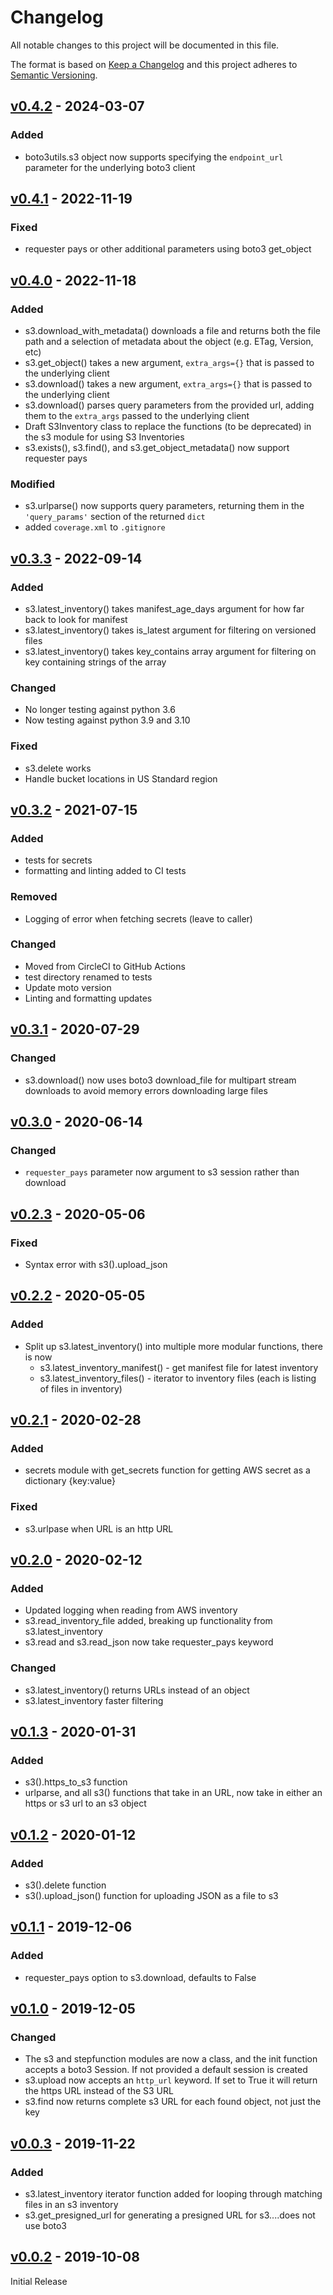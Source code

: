 # Changelog

All notable changes to this project will be documented in this file.

The format is based on [Keep a Changelog](http://keepachangelog.com/en/1.0.0/)
and this project adheres to [Semantic Versioning](http://semver.org/spec/v2.0.0.html).

<!-- ## [Unreleased] -->
## [v0.4.2] - 2024-03-07

### Added

- boto3utils.s3 object now supports specifying the `endpoint_url` parameter
  for the underlying boto3 client

## [v0.4.1] - 2022-11-19

### Fixed
- requester pays or other additional parameters using boto3 get_object

## [v0.4.0] - 2022-11-18

### Added
- s3.download_with_metadata() downloads a file and returns both the file path and a selection of metadata about the object (e.g. ETag, Version, etc)
- s3.get_object() takes a new argument, `extra_args={}` that is passed to the underlying client
- s3.download() takes a new argument, `extra_args={}` that is passed to the underlying client
- s3.download() parses query parameters from the provided url, adding them  to the `extra_args` passed to the underlying client
- Draft S3Inventory class to replace the functions (to be deprecated) in the s3 module for using S3 Inventories
- s3.exists(), s3.find(), and s3.get_object_metadata() now support requester pays

### Modified
- s3.urlparse() now supports query parameters, returning them in the `'query_params'` section of the returned `dict`
- added `coverage.xml` to `.gitignore`

## [v0.3.3] - 2022-09-14

### Added
- s3.latest_inventory() takes manifest_age_days argument for how far back to look for manifest
- s3.latest_inventory() takes is_latest argument for filtering on versioned files
- s3.latest_inventory() takes key_contains array argument for filtering on key containing strings of the array

### Changed
- No longer testing against python 3.6
- Now testing against python 3.9 and 3.10

### Fixed
- s3.delete works
- Handle bucket locations in US Standard region

## [v0.3.2] - 2021-07-15

### Added
- tests for secrets
- formatting and linting added to CI tests

### Removed
- Logging of error when fetching secrets (leave to caller)

### Changed
- Moved from CircleCI to GitHub Actions
- test directory renamed to tests
- Update moto version
- Linting and formatting updates

## [v0.3.1] - 2020-07-29

### Changed
- s3.download() now uses boto3 download_file for multipart stream downloads to avoid memory errors downloading large files

## [v0.3.0] - 2020-06-14

### Changed
- `requester_pays` parameter now argument to s3 session rather than download

## [v0.2.3] - 2020-05-06

### Fixed
- Syntax error with s3().upload_json

## [v0.2.2] - 2020-05-05

### Added
- Split up s3.latest_inventory() into multiple more modular functions, there is now
  - s3.latest_inventory_manifest() - get manifest file for latest inventory
  - s3.latest_inventory_files() - iterator to inventory files (each is listing of files in inventory)

## [v0.2.1] - 2020-02-28

### Added
- secrets module with get_secrets function for getting AWS secret as a dictionary {key:value}

### Fixed
- s3.urlpase when URL is an http URL

## [v0.2.0] - 2020-02-12

### Added
- Updated logging when reading from AWS inventory
- s3.read_inventory_file added, breaking up functionality from s3.latest_inventory
- s3.read and s3.read_json now take requester_pays keyword

### Changed
- s3.latest_inventory() returns URLs instead of an object
- s3.latest_inventory faster filtering

## [v0.1.3] - 2020-01-31

### Added
- s3().https_to_s3 function
- urlparse, and all s3() functions that take in an URL, now take in either an https or s3 url to an s3 object

## [v0.1.2] - 2020-01-12

### Added
- s3().delete function
- s3().upload_json() function for uploading JSON as a file to s3

## [v0.1.1] - 2019-12-06

### Added
- requester_pays option to s3.download, defaults to False

## [v0.1.0] - 2019-12-05

### Changed
- The s3 and stepfunction modules are now a class, and the init function accepts a boto3 Session. If not provided a default session is created
- s3.upload now accepts an `http_url` keyword. If set to True it will return the https URL instead of the S3 URL
- s3.find now returns complete s3 URL for each found object, not just the key

## [v0.0.3] - 2019-11-22

### Added
- s3.latest_inventory iterator function added for looping through matching files in an s3 inventory
- s3.get_presigned_url for generating a presigned URL for s3....does not use boto3

## [v0.0.2] - 2019-10-08

Initial Release

<!-- [Unreleased]: https://github.com/matthewhanson/boto3-utils/compare/0.4.1...main -->
[v0.4.2]: https://github.com/matthewhanson/boto3-utils/compare/0.4.1...0.4.2
[v0.4.1]: https://github.com/matthewhanson/boto3-utils/compare/0.4.0...0.4.1
[v0.4.0]: https://github.com/matthewhanson/boto3-utils/compare/0.3.3...0.4.0
[v0.3.3]: https://github.com/matthewhanson/boto3-utils/compare/0.3.2...0.3.3
[v0.3.2]: https://github.com/matthewhanson/boto3-utils/compare/0.3.1...0.3.2
[v0.3.1]: https://github.com/matthewhanson/boto3-utils/compare/0.3.0...0.3.1
[v0.3.0]: https://github.com/matthewhanson/boto3-utils/compare/0.2.3...0.3.0
[v0.2.3]: https://github.com/matthewhanson/boto3-utils/compare/0.2.2...0.2.3
[v0.2.2]: https://github.com/matthewhanson/boto3-utils/compare/0.2.1...0.2.2
[v0.2.1]: https://github.com/matthewhanson/boto3-utils/compare/0.2.0...0.2.1
[v0.2.0]: https://github.com/matthewhanson/boto3-utils/compare/0.1.3...0.2.0
[v0.1.3]: https://github.com/matthewhanson/boto3-utils/compare/0.1.2...0.1.3
[v0.1.2]: https://github.com/matthewhanson/boto3-utils/compare/0.1.1...0.1.2
[v0.1.1]: https://github.com/matthewhanson/boto3-utils/compare/0.1.0...0.1.1
[v0.1.0]: https://github.com/matthewhanson/boto3-utils/compare/0.0.3...0.1.0
[v0.0.3]: https://github.com/matthewhanson/boto3-utils/compare/0.0.2...0.0.3
[v0.0.2]: https://github.com/matthewhanson/boto3-utils/tree/0.0.2
